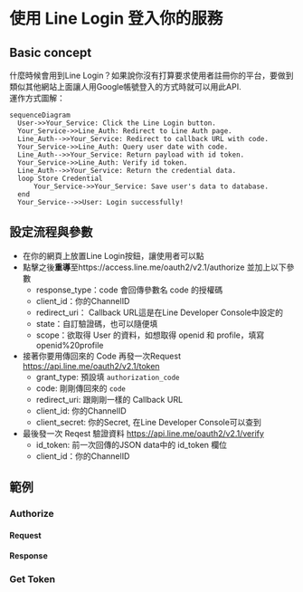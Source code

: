 # 使用 Line Login 登入你的服務

## Basic concept
什麼時候會用到Line Login？如果說你沒有打算要求使用者註冊你的平台，要做到類似其他網站上面讓人用Google帳號登入的方式時就可以用此API.  
運作方式圖解：

``` mermaid
sequenceDiagram
  User->>Your_Service: Click the Line Login button.
  Your_Service->>Line_Auth: Redirect to Line Auth page.
  Line_Auth-->>Your_Service: Redirect to callback URL with code.
  Your_Service->>Line_Auth: Query user date with code.
  Line_Auth-->>Your_Service: Return payload with id token.
  Your_Service->>Line_Auth: Verify id token.
  Line_Auth-->>Your_Service: Return the credential data.
  loop Store Credential
      Your_Service->>Your_Service: Save user's data to database.
  end
  Your_Service-->>User: Login successfully!
```

## 設定流程與參數
* 在你的網頁上放置Line Login按鈕，讓使用者可以點
* 點擊之後**重導**至https://access.line.me/oauth2/v2.1/authorize 並加上以下參數
    * response_type：code 會回傳參數名 code 的授權碼
    * client_id：你的ChannelID
    * redirect_uri： Callback URL這是在Line Developer Console中設定的
    * state：自訂驗證碼，也可以隨便填
    * scope：欲取得 User 的資料，如想取得 openid 和 profile，填寫 openid%20profile
* 接著你要用傳回來的 Code 再發一次Request https://api.line.me/oauth2/v2.1/token
    * grant_type: 預設填 `authorization_code`
    * code: 剛剛傳回來的 `code`
    * redirect_uri: 跟剛剛一樣的 Callback URL
    * client_id: 你的ChannelID
    * client_secret: 你的Secret, 在Line Developer Console可以查到
* 最後發一次 Reqest 驗證資料 https://api.line.me/oauth2/v2.1/verify
    * id_token: 前一次回傳的JSON data中的 id_token 欄位
    * client_id：你的ChannelID


## 範例
### Authorize
#### Request

#### Response
### Get Token